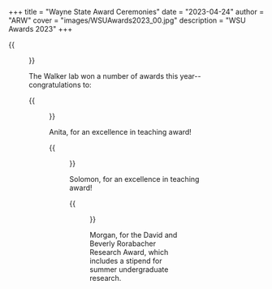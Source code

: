+++
title = "Wayne State Award Ceremonies"
date = "2023-04-24"
author = "ARW"
cover = "images/WSUAwards2023_00.jpg"
description = "WSU Awards 2023"
+++

{{<figure src="/images/WSUAwards2023_03.jpg" position="center" style="border-radius: 6px;" >}}

The Walker lab won a number of awards this year--congratulations to:

{{<figure src="/images/AnitaAward2023.jpg" position="center" style="border-radius: 6px;" >}}

Anita, for an excellence in teaching award!

{{<figure src="/images/SolomonAward2023.jpg" position="center" style="border-radius: 6px;" >}}

Solomon, for an excellence in teaching award!

{{<figure src="/images/MorganAward2023.jpg" position="center" style="border-radius: 6px;" >}}

Morgan, for the David and Beverly Rorabacher Research Award, which includes a stipend for summer undergraduate research. 
